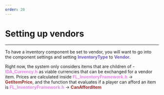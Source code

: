 ```yaml
---
order: 20
---
```


# Setting up vendors

---
To have a inventory component be set to vendor, you will want to go into the component settings and setting <span style="color:slateblue">**InventoryType**</span> to <span style="color:slateblue">**Vendor**</span>.

Right now, the system only considers items that are children of </span> - <span style="color:violet">**IDA_Currency.h**</span> as viable currencies that can be exchanged for a vendor item.
Prices are calculated inside <span style="color:violet">**FL_InventoryFramework.h**</span> -> <span style="color:brown">**GetItemPrice**</span>, and the function that evaluates if a player can afford an item is <span style="color:violet">**FL_InventoryFramework.h**</span> -> <span style="color:brown">**CanAffordItem**</span>